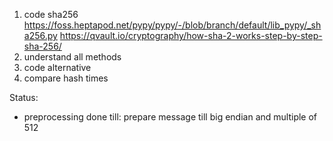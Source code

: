 1. code sha256
 https://foss.heptapod.net/pypy/pypy/-/blob/branch/default/lib_pypy/_sha256.py
 https://qvault.io/cryptography/how-sha-2-works-step-by-step-sha-256/
2. understand all methods
3. code alternative
4. compare hash times


Status:
* preprocessing done till:
     prepare message till big endian and multiple of 512